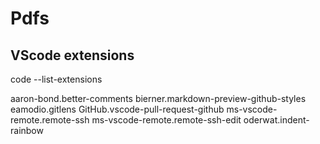# Pdfs

## VScode extensions
 code --list-extensions


aaron-bond.better-comments
bierner.markdown-preview-github-styles
eamodio.gitlens
GitHub.vscode-pull-request-github
ms-vscode-remote.remote-ssh
ms-vscode-remote.remote-ssh-edit
oderwat.indent-rainbow
